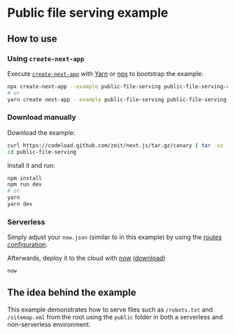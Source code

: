 # Public file serving example

## How to use

### Using `create-next-app`

Execute [`create-next-app`](https://github.com/segmentio/create-next-app) with [Yarn](https://yarnpkg.com/lang/en/docs/cli/create/) or [npx](https://github.com/zkat/npx#readme) to bootstrap the example:

```bash
npx create-next-app --example public-file-serving public-file-serving-app
# or
yarn create next-app --example public-file-serving public-file-serving-app
```

### Download manually

Download the example:

```bash
curl https://codeload.github.com/zeit/next.js/tar.gz/canary | tar -xz --strip=2 next.js-canary/examples/public-file-serving
cd public-file-serving
```

Install it and run:

```bash
npm install
npm run dev
# or
yarn
yarn dev
```

### Serverless

Simply adjust your `now.json` (similar to in this example) by using the [routes configuration](https://zeit.co/docs/v2/deployments/configuration/#routes).

Afterwards, deploy it to the cloud with [now](https://zeit.co/now) ([download](https://zeit.co/download))

```bash
now
```

## The idea behind the example

This example demonstrates how to serve files such as `/robots.txt` and `/sitemap.xml` from the root using the `public` folder in both a serverless and non-serverless environment.
